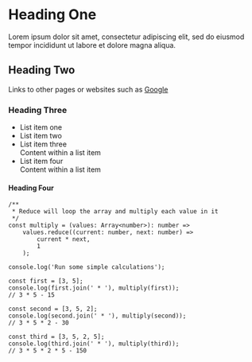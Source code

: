 # Heading One

Lorem ipsum dolor sit amet, consectetur adipiscing elit, sed do eiusmod tempor incididunt ut labore et dolore magna aliqua.

## Heading Two

Links to other pages or websites such as [Google](https://www.google.com)

### Heading Three

- List item one
- List item two
- List item three  
  Content within a list item
- List item four  
  Content within a list item
  
#### Heading Four

```
/**
 * Reduce will loop the array and multiply each value in it
 */
const multiply = (values: Array<number>): number =>
    values.reduce((current: number, next: number) =>
        current * next,
        1
    );
    
console.log('Run some simple calculations');

const first = [3, 5];
console.log(first.join(' * '), multiply(first));
// 3 * 5 - 15

const second = [3, 5, 2];
console.log(second.join(' * '), multiply(second));
// 3 * 5 * 2 - 30

const third = [3, 5, 2, 5];
console.log(third.join(' * '), multiply(third));
// 3 * 5 * 2 * 5 - 150
```
